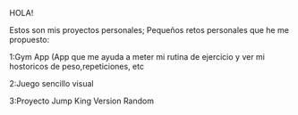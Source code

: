 HOLA!


Estos son mis proyectos personales; Pequeños retos personales que he me propuesto:


1:Gym App (App que me ayuda a meter mi rutina de ejercicio y ver mi hostoricos de peso,repeticiones, etc

2:Juego sencillo visual

3:Proyecto Jump King Version Random
